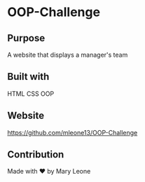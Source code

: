# OOP-Challenge
## Purpose

A website that displays a manager's team

## Built with

HTML
CSS
OOP

## Website

https://github.com/mleone13/OOP-Challenge

## Contribution

Made with ❤️ by Mary Leone
